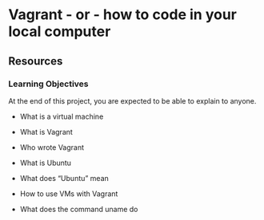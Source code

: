 # Vagrant - or - how to code in your local computer

## Resources

### Learning Objectives 

At the end of this project, you are expected to be able to explain to anyone.

* What is a virtual machine
- What is Vagrant
* Who wrote Vagrant
- What is Ubuntu
* What does “Ubuntu” mean
- How to use VMs with Vagrant
* What does the command uname do
